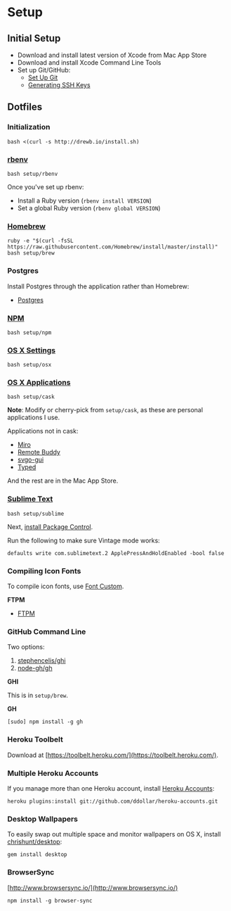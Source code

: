 Setup
=====

Initial Setup
-------------

- Download and install latest version of Xcode from Mac App Store
- Download and install Xcode Command Line Tools
- Set up Git/GitHub:
  - [Set Up Git](https://help.github.com/articles/set-up-git/)
  - [Generating SSH Keys](http://help.github.com/articles/generating-ssh-keys/)

Dotfiles
--------

### Initialization

```shell
bash <(curl -s http://drewb.io/install.sh)
```

### [rbenv](https://github.com/drewbarontini/dotfiles/blob/master/setup/rbenv)

```shell
bash setup/rbenv
```

Once you've set up rbenv:

- Install a Ruby version (`rbenv install VERSION`)
- Set a global Ruby version (`rbenv global VERSION`)

### [Homebrew](https://github.com/drewbarontini/dotfiles/blob/master/setup/brew)

```shell
ruby -e "$(curl -fsSL https://raw.githubusercontent.com/Homebrew/install/master/install)"
bash setup/brew
```

### Postgres

Install Postgres through the application rather than Homebrew:

- [Postgres](http://postgresapp.com/)

### [NPM](https://github.com/drewbarontini/dotfiles/blob/master/setup/npm)

```shell
bash setup/npm
```

### [OS X Settings](https://github.com/drewbarontini/dotfiles/blob/master/setup/osx)

```shell
bash setup/osx
```

### [OS X Applications](https://github.com/drewbarontini/dotfiles/blob/master/setup/cask)

```shell
bash setup/cask
```

**Note**: Modify or cherry-pick from `setup/cask`, as these are personal applications I use.

Applications not in cask:

- [Miro](http://www.getmiro.com/)
- [Remote Buddy](http://www.iospirit.com/products/remotebuddy/)
- [svgo-gui](https://github.com/svg/svgo-gui)
- [Typed](http://realmacsoftware.com/typed)

And the rest are in the Mac App Store.

### [Sublime Text](https://github.com/drewbarontini/dotfiles/blob/master/setup/sublime)

```shell
bash setup/sublime
```

Next, [install Package Control](https://sublime.wbond.net/installation).

Run the following to make sure Vintage mode works:

```shell
defaults write com.sublimetext.2 ApplePressAndHoldEnabled -bool false
```

### Compiling Icon Fonts

To compile icon fonts, use [Font Custom](http://fontcustom.com/).

**FTPM**

- [FTPM](http://heldr.github.io/ftpm/)

### GitHub Command Line

Two options:

1. [stephencelis/ghi](http://github.com/stephencelis/ghi)
2. [node-gh/gh](http://github.com/node-gh/gh)

**GHI**

This is in `setup/brew`.

**GH**

```shell
[sudo] npm install -g gh
```

### Heroku Toolbelt

Download at [https://toolbelt.heroku.com/](https://toolbelt.heroku.com/).

### Multiple Heroku Accounts

If you manage more than one Heroku account, install [Heroku Accounts](https://github.com/ddollar/heroku-accounts):

```shell
heroku plugins:install git://github.com/ddollar/heroku-accounts.git
```

### Desktop Wallpapers

To easily swap out multiple space and monitor wallpapers on OS X, install [chrishunt/desktop](https://github.com/chrishunt/desktop):

```shell
gem install desktop
```

### BrowserSync

[http://www.browsersync.io/](http://www.browsersync.io/)

```shell
npm install -g browser-sync
```

